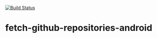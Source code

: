 [![Build Status](https://app.bitrise.io/app/ceb1b0b9bf4edf21/status.svg?token=ZFgQ2GVz5B_aiyuG9zD6YA&branch=main)](https://app.bitrise.io/app/ceb1b0b9bf4edf21)

# fetch-github-repositories-android
